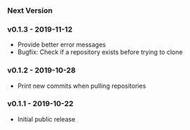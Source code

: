 ### Next Version

<a name="v0.1.3"></a>
### v0.1.3 - 2019-11-12
- Provide better error messages
- Bugfix: Check if a repository exists before trying to clone

<a name="v0.1.2"></a>
### v0.1.2 - 2019-10-28
- Print new commits when pulling repositories

<a name="v0.1.1"></a>
### v0.1.1 - 2019-10-22
- Initial public release
